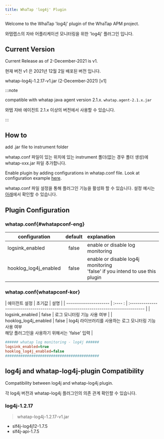 ```yaml
---
title: WhaTap 'log4j' Plugin
---
```


Welcome to the WhaTap 'log4j' plugin of the WhaTap APM project.

와탭랩스의 자바 어플리케이션 모니터링을 위한 'log4j' 플러그인 입니다.

Current Version
---------------

Current Release as of 2-December-2021 is v1.

현재 버전 v1 은 2021년 12월 2일 배포된 버전 입니다.

whatap-log4j-1.2.17-v1.jar (2-December-2021) [v1]

:::note

compatible with whatap java agent version 2.1.x. ``whatap.agent-2.1.x.jar``

와탭 자바 에이전트 2.1.x 이상의 버전에서 사용할 수 있습니다.

:::

How to
------

add .jar file to instrument folder

whatap.conf 파일이 있는 위치에 있는 instrument 폴더(없는 경우 폴더 생성)에 whatap-xxx.jar 파일 추가합니다.

Enable plugin by adding configurations in whatap.conf file. Look at configuration example [here](#whatapconf-eng).

whatap.conf 파일 설정을 통해 플러그인 기능을 활성화 할 수 있습니다. 설정 예시는 [아래](#whatapconf-kor)에서 확인할 수 있습니다.

Plugin Configuration
--------------------

### whatap.conf{#whatapconf-eng}

| configuration          | default | explanation                                                                      |
| ---------------------- | :-----: | :------------------------------------------------------------------------------- |
| logsink_enabled        | false   | enable or disable log monitoring                                                 |
| hooklog_log4j_enabled  | false   | enable or disable log4j monitoring <br/> 'false' if you intend to use this plugin |

### whatap.conf{whatapconf-kor}

| 에이전트 설정             | 초기값    | 설명                                                                                    |
| ---------------------- | :---- : | :------------------------------------------------------------------------------------- |
| logsink_enabled        | false   | 로그 모니터링 기능 사용 여부                                                                  |
| hooklog_log4j_enabled  | false   | log4j 라이브러리를 사용하는 로그 모니터링 기능 사용 여부 <br/> 해당 플러그인을 사용하기 위해서는 'false' 입력 |

```ini title='whatap.conf'
###### whatap log monitoring - log4j ######
logsink_enabled=true
hooklog_log4j_enabled=false
###########################################
```

## log4j and whatap-log4j-plugin Compatibility

Compatibility between log4j and whatap-log4j plugin.

각 log4j 버전과 whatap-log4j 플러그인의 의존 관계 확인할 수 있습니다.

### log4j-1.2.17
>
> whatap-log4j-1.2.17-v1.jar

* slf4j-log4j12-1.7.5
* slf4j-api-1.7.5

